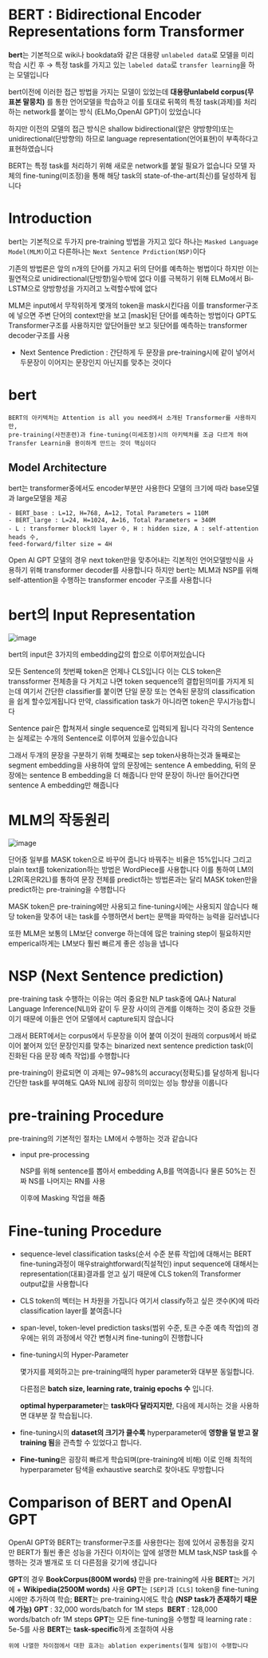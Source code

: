 # BERT : Bidirectional Encoder Representations form Transformer 

**bert**는 기본적으로 wiki나 bookdata와 같은 대용량 ``unlabeled data``로 모델을 미리 학습 시킨 후 → 특정 task를 가지고 있는 ``labeled data``로 ``transfer learning``을 하는 모델입니다 

bert이전에 이러한 접근 방법을 가지는 모델이 있었는데 **대용량unlabeld corpus(무표본 말뭉치)** 를 통한 언어모델을 학습하고  이를 토대로 뒤쪽의 특정 task(과제)를 처리하는 network를 붙이는 방식 (ELMo,OpenAI GPT)이 있었습니다 

하지만 이전의 모델의 접근 방식은 shallow bidirectional(얕은 양방향의)또는unidirectional(단방향의) 하므로 language representation(언어표현)이 부족하다고 표현하였습니다 

BERT는 특정 task를 처리하기 위해 새로운 network를 붙일 필요가 없습니다
모델 자체의 fine-tuning(미조정)을 통해 해당 task의 state-of-the-art(최신)를 달성하게 됩니다 

# Introduction
bert는 기본적으로 두가지 pre-training 방법을 가지고 있다 하나는 ``Masked Language Model(MLM)``이고 다른하나는 `Next Sentence Prdiction(NSP)`이다 

기존의 방법론은 앞의 n개의 단어를 가지고 뒤의 단어를 예측하는 벙법이다 하지만 이는 필연적으로 
unidirectional(단방향)일수밖에 없다 이를 극복하기 위해 ELMo에서 Bi-LSTM으로 양방향성을 가지려고 노력할수밖에 없다

MLM은 input에서 무작위하게 몇개의 token을 mask시킨다음 이를 transformer구조에 넣으면 주변 단어의 context만을 보고 [mask]된 단어를 예측하는 방법이다 GPT도 Transformer구조를 사용하지만 앞단어들만 보고 뒷단어를 예측하는 transformer decoder구조를 사용

* Next Sentence Prediction : 간단하게 두 문장을 pre-training시에 같이 넣어서 두문장이 이어지는 문장인지 아닌지를 맞추는 것이다

# bert
```
BERT의 아키텍처는 Attention is all you need에서 소개된 Transformer를 사용하지만, 
pre-training(사전훈련)과 fine-tuning(미세조정)시의 아키텍처를 조금 다르게 하여 
Transfer Learnin을 용이하게 만드는 것이 핵심이다 
```

## Model Architecture

bert는 transformer중에서도 encoder부분만 사용한다 모델의 크기에 따라 base모델과 large모델을 제공

```
- BERT_base : L=12, H=768, A=12, Total Parameters = 110M
- BERT_large : L=24, H=1024, A=16, Total Parameters = 340M
- L : transformer block의 layer 수, H : hidden size, A : self-attention heads 수, 
feed-forward/filter size = 4H
```
Open AI GPT 모델의 경우 next token만을 맞추어내는 긱본적인 언어모델방식을 사용하기 위해 transformer decoder를 사용합니다
하지만 bert는 MLM과 NSP를 위해 self-attention을 수행하는 transformer encoder 구조를 사용합니다 

# bert의 Input Representation

![image](https://user-images.githubusercontent.com/80239748/133095830-ef00eb75-6705-4b7c-b03b-500ecd40794c.png)

bert의 input은 3가지의 embedding값의 합으로 이루어져있습니다 

모든 Sentence의 첫번째 token은 언제나 CLS입니다 
이는 CLS token은 transsformer 전체층을 다 거치고 나면 token sequence의 결합된의미를 가지게 되는데 여기서 간단한 classifier를
붙이면 단일 문장 또는 연속된 문장의 classification을 쉽게 할수있게됩니다 만약, classification task가 아니라면 token은 무시가능합니다

Sentence pair은 합쳐져서 single sequence로 입력되게 됩니다 각각의 Sentence는 실제로는 수개의 Sentence로 이루어져 있을수있습니다

그래서 두개의 문장을 구분하기 위해 첫째로는 sep token사용하는것과 둘째로는 segment embedding을 사용하여 앞의 문장에는
sentence A embedding, 뒤의 문장에는 sentence B embedding을 더 해줍니다 
만약 문장이 하나만 들어간다면 sentence A embedding만 해줍니다 

# MLM의 작동원리 

![image](https://user-images.githubusercontent.com/80239748/133097974-63af14e8-47c1-47df-9af7-5dfedda0f2b1.png)

단어중 일부를 MASK token으로 바꾸어 줍니다 바꿔주는 비율은 15%입니다 그리고 plain text를 tokenization하는 방법은 WordPiece를 사용합니다
이를 통하여 LM의 L2R(혹은R2L)를 통하여 문장 전체를 predict하는 방법론과는 달리 MASK token만을 predict하는 pre-training을 수행합니다 

MASK token은 pre-training에만 사용되고 fine-tuning시에는 사용되지 않습니다 해당 token을 맞추어 내는 task를 수행하면서 
bert는 문맥을 파악하는 능력을 길러냅니다

또한 MLM은 보통의 LM보단 converge 하는데에 많은 training step이 필요하지만 emperical하게는 LM보다 훨씬 빠르게 좋은 성능을 냅니다

# NSP (Next Sentence prediction)

pre-training task 수행하는 이유는 여러 중요한 NLP task중에 QA나 Natural Language Inference(NLI)와 같이 
두 문장 사이의 관계를 이해하는 것이 중요한 것들이기 때문에 이들은 언어 모델에서 capture되지 않습니다

그래서 BERT에서는 corpus에서 두문장을 이어 붙여 이것이 원래의 corpus에서 바로 이어 붙어져 있던 문장인지를 
맞추는 binarized next sentence prediction task(이진화된 다음 문장 예측 작업)를 수행합니다

pre-training이 완료되면 이 과제는 97~98%의 accuracy(정확도)를 달성하게 됩니다 
간단한 task를 부여해도 QA와 NLI에 굉장히 의미있는 성능 향샹을 이룹니다 

# pre-training Procedure

pre-training의 기본적인 절차는 LM에서 수행하는 것과 같습니다 

- input pre-processing

    NSP를 위해 sentence를 뽑아서 embedding A,B를 먹여줍니다 물론 50%는 진짜 NS를 나머지는 RN를 사용 

    이후에 Masking 작업을 해줌
    

# Fine-tuning Procedure

- sequence-level classification tasks(순서 수준 분류 작업)에 대해서는 BERT fine-tuning과정이 매우straightforward(직설적인) input sequence에 대해서는 representation(대표)결과를 얻고 싶기 때문에 CLS token의 Transformer output값을 사용합니다 

- CLS token의 벡터는 H 차원을 가집니다 
여기서 classify하고 싶은 갯수(K)에 따라 classification layer를 붙여줍니다

- span-level, token-level prediction tasks(범위 수준, 토큰 수준 예측 작업)의 경우에는 위의 과정에서 약간 변형시켜 fine-tuning이 진행합니다

- fine-tuning시의 Hyper-Parameter

    몇가지를 제외하고는 pre-training때의 hyper parameter와 대부분 동일합니다.

    다른점은 **batch size, learning rate, trainig epochs 수** 입니다.

    **optimal hyperparameter**는 **task마다 달라지지만**, 다음에 제시하는 것을 사용하면 대부분 잘 학습됩니다.

- fine-tuning시의 **dataset의 크기가 클수록** hyperparameter에 **영향을 덜 받고 잘 training 됨**을 관측할 수 있었다고 합니다.
- **Fine-tuning**은 굉장히 빠르게 학습되며(pre-training에 비해) 이로 인해 최적의 hyperparameter 탐색을 exhaustive search로 찾아내도 무방합니다


# Comparison of BERT and OpenAI GPT

OpenAI GPT와 BERT는 transformer구조를 사용한다는 점에 있어서 공통점을 갖지만 BERT가 훨씬 좋은 성능을 가진다 
이차이는 앞에 설명한 MLM task,NSP task를 수행하는 것과 별개로 또 더 다른점을 갖기에 생깁니다

 **GPT**의 경우 **BookCorpus(800M words)** 만을 pre-training에 사용 **BERT**는 거기에 + **Wikipedia(2500M words)** 사용
 **GPT**는 `[SEP]`과 `[CLS]` token을 fine-tuning시에만 추가하여 학습; **BERT**는 pre-training시에도 학습 **(NSP task가 존재하기 때문에 가능)**
 **GPT** : 32,000 words/batch for 1M steps  **BERT** : 128,000 words/batch ofr 1M steps
 **GPT**는 모든 fine-tuning을 수행할 때 learning rate : 5e-5를 사용 **BERT**는 **task-specific**하게 조절하여 사용

    위에 나열한 차이점에서 대한 효과는 ablation experiments(절제 실험)이 수행합니다
